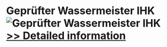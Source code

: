 # Geprüfter Wassermeister IHK<br />![Geprüfter Wassermeister IHK](https://mycommerce.akamaized.net/api/pimages/P300579739/BIG/300579739.JPG)<br />[>> Detailed information](https://secure.shareit.com/shareit/product.html?productid=300579739&affiliateid=200057808)